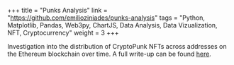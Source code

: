 +++
title = "Punks Analysis"
link = "https://github.com/emilioziniades/punks-analysis"
tags = "Python, Matplotlib, Pandas, Web3py, ChartJS, Data Analysis, Data Vizualization, NFT, Cryptocurrency"
weight = 3
+++

Investigation into the distribution of CryptoPunk NFTs across addresses on the Ethereum blockchain over time. A full write-up can be found [here](./write/cryptopunks).
